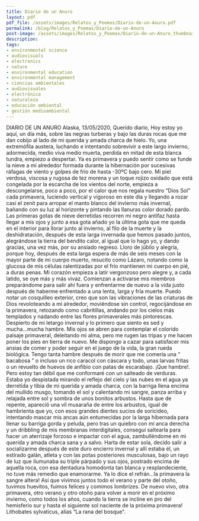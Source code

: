 ```yaml
---
title: Diario de un Anuro
layout: pdf
pdf_file: /assets/images/Relatos_y_Poemas/Diario-de-un-Anuro.pdf
permalink: /blog/Relatos_y_Poemas/Diario-de-un-Anuro
post-image: /assets/images/Relatos_y_Poemas/Diario-de-un-Anuro_thumbnail.png
description:
tags:
- environmental science
- audiovisuals
- electronics
- nature
- environmental education
- environmental management
- ciencias ambientales
- audiovisuales
- electrónica
- naturaleza
- educación ambiental
- gestión medioambiental
---
```


DIARIO DE UN ANURO Alaska, 13/05/2020, Querido diario, Hoy estoy yo aquí, un día más, sobre las negras turberas y bajo las duras rocas que me dan cobijo al lado de mi querida y amada charca de hielo. Yo, una extremófila austera, luchando e intentando sobrevivir a este largo invierno, adormecida, medio viva medio muerta, perdida en mitad de esta blanca tundra, empiezo a despertar. Ya es primavera y puedo sentir como se funde la nieve a mi alrededor formada durante la hibernación por sucesivas ráfagas de viento y golpes de frío de hasta -30ºC bajo cero. Mi piel verdosa, viscosa y rugosa de tez morena y un toque rojizo oxidado que está congelada por la escarcha de los vientos del norte, empieza a descongelarse, poco a poco, por el calor que nos regala nuestro “Dios Sol” cada primavera, luciendo vertical y vigoroso en este día y llegando a rozar casi el zenit para arropar el manto blanco del invierno más invernal, bañando con su luz al horizonte y pintando las llanuras color dorado pardo. Las primeras gotas de nieve derretidas recorren mi negro antifaz hasta llegar a mis ojos y junto a esa gota añado yo la última gota que me queda en el interior para llorar junto al invierno, al filo de la muerte y la deshidratación, después de esta larga invernada que hemos pasado juntos, alegrándose la tierra del bendito calor, al igual que lo hago yo, y dando gracias, una vez más, por su ansiado regreso. Lloro de júbilo y alegría, porque hoy, después de esta larga espera de más de seis meses con la mayor parte de mi cuerpo muerto, resucito como Lázaro, notando como la glucosa de mis células ralentizadas por el frío mantienen mi cuerpo en pié, a duras penas. Mi corazón empieza a latir vergonzoso pero alegre y, a cada latido, se oye más y más vivaz. Comienzan a activarse mis miembros preparándome para salir ahí fuera y enfrentarme de nuevo a la vida justo después de haberme enfrentado a una lenta, larga y fría muerte. Puedo notar un cosquilleo exterior, creo que son las vibraciones de las criaturas de Dios revoloteando a mi alrededor, moviéndose sin control, regocijándose en la primavera, retozando como cabritillas, andando por los cielos más templados y nadando entre las flores primaverales más pintorescas. Despierto de mi letargo invernal y lo primero que siento es sed y mucha...mucha hambre. Mis ojos se abren para contemplar el colorido paisaje primaveral, deleitando mi alma, pero me rugen las tripas y me hacen poner los pies en tierra de nuevo. Me dispongo a cazar para satisfacer mis ansias de comer y poder seguir en el juego de la vida, la gran rueda biológica. Tengo tanta hambre después de morir que me comería una “ bacabosa ” o incluso un rico caracol con cáscara y todo, unas larvas fritas o un revuelto de huevos de anfibio con patas de escarabajo. ¡Que hambre!. Pero estoy tan débil que me conformaré con un salteado de verduras. Estaba yo despistada mirando el reflejo del cielo y las nubes en el agua ya derretida y tibia de mi querida y amada charca, con la barriga llena encima del mullido musgo, tomando el sol y calentando mi sangre, panza arriba y relajada entre sol y sombra de unos bonitos arbustos. Hasta que de repente, apareció una vil musaraña de entre los arbustos, igual de hambrienta que yo, con esos grandes dientes sucios de soricideo, intentando mascar mis ancas aún entumecidas por la larga hibernada para llenar su barriga gorda y peluda, pero tras un quiebro con mi anca derecha y un dribbling de mis membranas interdigitales, conseguí saltearla para hacer un aterrizaje forzoso e impactar con el agua, zambulléndome en mi querida y amada charca sana y a salvo. Harta de estar sola, decido salir a socializarme después de este duro encierro invernal y allí estaba él, un estirado galán, atleta y con las potas posteriores musculosas, bajo un rayo de luz que ilumunaba su triple párpado y sus ojos, postrado encima de aquella roca, con esa dentadura homodonta tan blanca y resplandeciente, no tuve más remedio que enamorarme. Ya lo dice el refrán…la primavera la sangre altera! Así que vivimos juntos todo el verano y parte del otoño, tuvimos huevitos, fuimos felices y comimos lombrizes. De nuevo vivo, otra primavera, otro verano y otro otoño para volver a morir en el próximo invierno, como todos los años, cuando la tierra se incline en pro del hemisferio sur y hasta el siguiente sol naciente de la próxima primavera! Lithobates sylvaticus, alias “La rana del bosque”.

